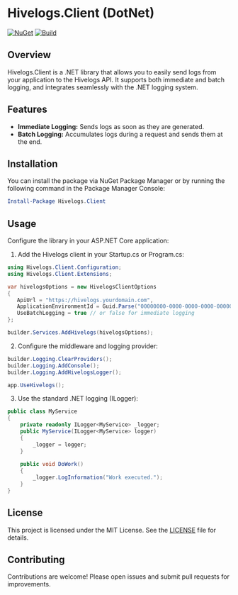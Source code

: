 # Hivelogs.Client (DotNet)

[![NuGet](https://img.shields.io/nuget/v/MyHivelogsClient.svg)](https://www.nuget.org/packages/MyHivelogsClient)
[![Build](https://github.com/hivelogs/hivelogs-dotnet-client/blob/stage/.github/workflows/nuget-publish.yml/badge.svg)](https://github.com/hivelogs/hivelogs-dotnet-client/actions)

## Overview

Hivelogs.Client is a .NET library that allows you to easily send logs from your application to the Hivelogs API. It supports both immediate and batch logging, and integrates seamlessly with the .NET logging system.

## Features

- **Immediate Logging:** Sends logs as soon as they are generated.
- **Batch Logging:** Accumulates logs during a request and sends them at the end.

## Installation

You can install the package via NuGet Package Manager or by running the following command in the Package Manager Console:

```powershell
Install-Package Hivelogs.Client
```

## Usage

Configure the library in your ASP.NET Core application:

1. Add the Hivelogs client in your Startup.cs or Program.cs:
 ```csharp
using Hivelogs.Client.Configuration;
using Hivelogs.Client.Extensions;

var hivelogsOptions = new HivelogsClientOptions
{
    ApiUrl = "https://hivelogs.yourdomain.com",
    ApplicationEnvironmentId = Guid.Parse("00000000-0000-0000-0000-000000000001"),
    UseBatchLogging = true // or false for immediate logging
};

builder.Services.AddHivelogs(hivelogsOptions);
 ```

2. Configure the middleware and logging provider:
 ```csharp
builder.Logging.ClearProviders();
builder.Logging.AddConsole();
builder.Logging.AddHivelogsLogger();

app.UseHivelogs();
```

3. Use the standard .NET logging (ILogger):
```csharp
public class MyService
{
    private readonly ILogger<MyService> _logger;
    public MyService(ILogger<MyService> logger)
    {
        _logger = logger;
    }
    
    public void DoWork()
    {
        _logger.LogInformation("Work executed.");
    }
}
```

## License
This project is licensed under the MIT License. See the [LICENSE](https://github.com/hivelogs/hivelogs-dotnet-client/blob/main/LICENSE) file for details.

## Contributing
Contributions are welcome! Please open issues and submit pull requests for improvements.